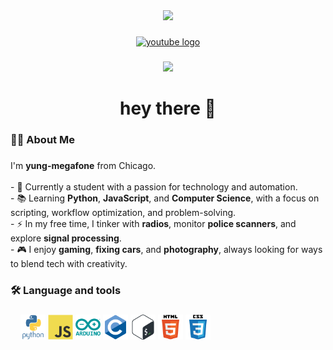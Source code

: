 <div align="center">
  <img height="150" src="https://avatars.githubusercontent.com/u/61205646"  />
</div>

###

<div align="center">
  <a href="https://www.youtube.com/@yung-megafone" target="_blank"><img src="https://img.shields.io/static/v1?message=Youtube&logo=youtube&label=&color=FF0000&logoColor=white&labelColor=&style=for-the-badge" height="25" alt="youtube logo"  /></a>
</div>

###

<div align="center">
  <img src="https://visitor-badge.laobi.icu/badge?page_id=yung-megafone"  />
</div>

###

<h1 align="center">hey there 👋</h1>

###

<h3 align="left">👩‍💻  About Me</h3>

###

<p align="left">
  I'm <strong>yung-megafone</strong> from Chicago.<br><br>
  - 🔭 Currently a student with a passion for technology and automation.<br>
  - 📚 Learning <strong>Python</strong>, <strong>JavaScript</strong>, and <strong>Computer Science</strong>, with a focus on scripting, workflow optimization, and problem-solving.<br>
  - ⚡ In my free time, I tinker with <strong>radios</strong>, monitor <strong>police scanners</strong>, and explore <strong>signal processing</strong>.<br>
  - 🎮 I enjoy <strong>gaming</strong>, <strong>fixing cars</strong>, and <strong>photography</strong>, always looking for ways to blend tech with creativity.<br>
</p>

###

<h3 align="left">🛠 Language and tools</h3>

###

<div align="left">
  <img width="12" />
  <img src="https://github.com/devicons/devicon/blob/master/icons/python/python-original-wordmark.svg" height="40" alt="Python Logo" />
  <img src="https://github.com/devicons/devicon/blob/master/icons/javascript/javascript-original.svg" height="40" alt="Javascript Logo" />
  <img src="https://github.com/devicons/devicon/blob/master/icons/arduino/arduino-original-wordmark.svg" height="40" alt="Arduino Logo" />
  <img src="https://github.com/devicons/devicon/blob/master/icons/c/c-original.svg" height="40" alt="C Logo" />
  <img src="https://github.com/devicons/devicon/blob/master/icons/bash/bash-original.svg" height="40" alt="Bash Logo" />
  <img src="https://github.com/devicons/devicon/blob/master/icons/html5/html5-original-wordmark.svg" height="40" alt="HTML5 Logo" />
  <img src="https://github.com/devicons/devicon/blob/master/icons/css3/css3-original-wordmark.svg" height="40" alt="CSS3 Logo" />
</div>

###
